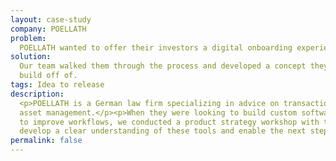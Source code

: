 ```yaml
---
layout: case-study
company: POELLATH
problem:
  POELLATH wanted to offer their investors a digital onboarding experience.
solution:
  Our team walked them through the process and developed a concept they could
  build off of.
tags: Idea to release
description:
  <p>POELLATH is a German law firm specializing in advice on transactions and
  asset management.</p><p>When they were looking to build custom software tools
  to improve workflows, we conducted a product strategy workshop with them to
  develop a clear understanding of these tools and enable the next steps.</p>
permalink: false
---
```

